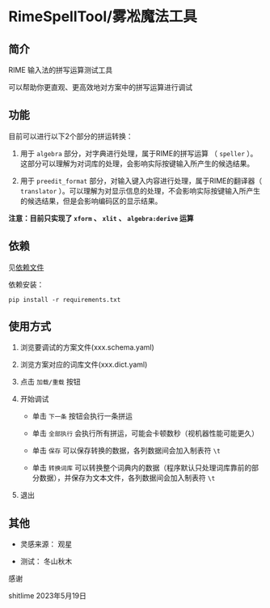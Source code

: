 # RimeSpellTool/雾凇魔法工具


## 简介

RIME 输入法的拼写运算测试工具

可以帮助你更直观、更高效地对方案中的拼写运算进行调试


## 功能

目前可以进行以下2个部分的拼运转换：

1. 用于 `algebra` 部分，对字典进行处理，属于RIME的拼写运算 （ `speller` ）。这部分可以理解为对词库的处理，会影响实际按键输入所产生的候选结果。

2. 用于 `preedit_format` 部分，对输入键入内容进行处理，属于RIME的翻译器（ `translator` ）。可以理解为对显示信息的处理，不会影响实际按键输入所产生的候选结果，但是会影响编码区的显示结果。

**注意：目前只实现了 `xform` 、 `xlit` 、 `algebra:derive` 运算**


## 依赖

见[依赖文件](requirements.txt)

依赖安装：
```shell
pip install -r requirements.txt
```


## 使用方式

1. 浏览要调试的方案文件(xxx.schema.yaml)

2. 浏览方案对应的词库文件(xxx.dict.yaml)

3. 点击 `加载/重载` 按钮

4. 开始调试

    + 单击 `下一条` 按钮会执行一条拼运

    + 单击 `全部执行` 会执行所有拼运，可能会卡顿数秒（视机器性能可能更久）

    + 单击 `保存` 可以保存转换的数据，各列数据间会加入制表符 `\t`

    + 单击 `转换词库` 可以转换整个词典内的数据（程序默认只处理词库靠前的部分数据），并保存为文本文件，各列数据间会加入制表符 `\t`

5. 退出


## 其他

+ 灵感来源： 观星

+ 测试： 冬山秋木

感谢

shitlime  2023年5月19日